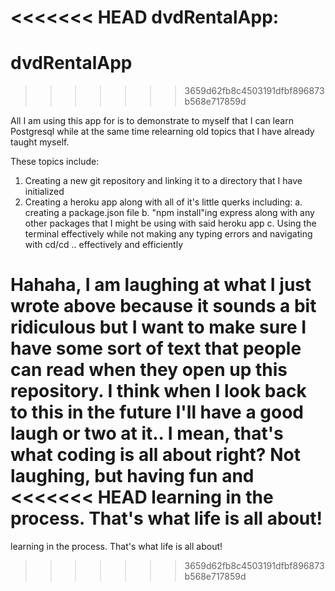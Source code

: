 <<<<<<< HEAD
dvdRentalApp:
=======
# dvdRentalApp
>>>>>>> 3659d62fb8c4503191dfbf896873b568e717859d

All I am using this app for is to demonstrate to myself that I can learn
Postgresql while at the same time relearning old topics that I have 
already taught myself.

These topics include:
1. Creating a new git repository and linking it to a directory that 
   I have initialized
2. Creating a heroku app along with all of it's little querks including:
	a. creating a package.json file
	b. "npm install"ing express along with any other packages that
	   I might be using with said heroku app
	c. Using the terminal effectively while not making any typing 
	   errors and navigating with cd/cd .. effectively and efficiently

Hahaha, I am laughing at what I just wrote above because it sounds a 
bit ridiculous but I want to make sure I have some sort of text that 
people can read when they open up this repository. I think when I look
back to this in the future I'll have a good laugh or two at it.. I mean,
that's what coding is all about right? Not laughing, but having fun and 
<<<<<<< HEAD
learning in the process. That's what life is all about!
=======
learning in the process. That's what life is all about!
>>>>>>> 3659d62fb8c4503191dfbf896873b568e717859d
